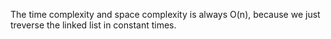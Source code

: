 The time complexity and space complexity is always O(n), because we just treverse the linked list in constant times.